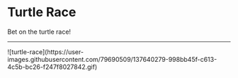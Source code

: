 # Turtle Race
Bet on the turtle race!
<hr>
![turtle-race](https://user-images.githubusercontent.com/79690509/137640279-998bb45f-c613-4c5b-bc26-f247f8027842.gif)

